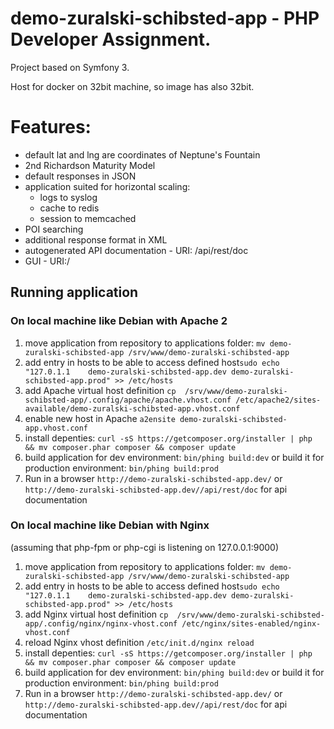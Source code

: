 # demo-zuralski-schibsted-app - PHP Developer Assignment. 

Project based on Symfony 3.

Host for docker on 32bit machine, so image has also 32bit.

# Features:
  - default lat and lng are coordinates of Neptune's Fountain
  - 2nd Richardson   Maturity   Model
  - default responses in JSON
  - application suited for horizontal scaling:
    - logs to syslog
    - cache to redis
    - session to memcached
  - POI searching
  - additional response format in XML
  - auto­generated API documentation - URI: /api/rest/doc
  - GUI - URI:/

## Running application

### On local machine like Debian with Apache 2

1. move application from repository to applications folder: `mv demo-zuralski-schibsted-app /srv/www/demo-zuralski-schibsted-app`
2. add entry in hosts to be able to access defined host`sudo echo "127.0.1.1	demo-zuralski-schibsted-app.dev demo-zuralski-schibsted-app.prod" >> /etc/hosts`
3. add Apache virtual host definition `cp  /srv/www/demo-zuralski-schibsted-app/.config/apache/apache.vhost.conf /etc/apache2/sites-available/demo-zuralski-schibsted-app.vhost.conf` 
4. enable new host in Apache `a2ensite demo-zuralski-schibsted-app.vhost.conf`
5. install depenties: `curl -sS https://getcomposer.org/installer | php && mv composer.phar composer && composer update` 
6. build application for dev environment: `bin/phing build:dev` or build it for production environment: `bin/phing build:prod`
7. Run in a browser `http://demo-zuralski-schibsted-app.dev/` or `http://demo-zuralski-schibsted-app.dev//api/rest/doc` for api documentation 

### On local machine like Debian with Nginx 
(assuming that php-fpm or php-cgi is listening on 127.0.0.1:9000)

1. move application from repository to applications folder: `mv demo-zuralski-schibsted-app /srv/www/demo-zuralski-schibsted-app`
2. add entry in hosts to be able to access defined host`sudo echo "127.0.1.1	demo-zuralski-schibsted-app.dev demo-zuralski-schibsted-app.prod" >> /etc/hosts`
3. add Nginx virtual host definition `cp  /srv/www/demo-zuralski-schibsted-app/.config/nginx/nginx-vhost.conf /etc/nginx/sites-enabled/nginx-vhost.conf` 
4.  reload Nginx vhost definition `/etc/init.d/nginx reload`
5. install depenties: `curl -sS https://getcomposer.org/installer | php && mv composer.phar composer && composer update` 
6. build application for dev environment: `bin/phing build:dev` or build it for production environment: `bin/phing build:prod`
7. Run in a browser `http://demo-zuralski-schibsted-app.dev/` or `http://demo-zuralski-schibsted-app.dev//api/rest/doc` for api documentation 

